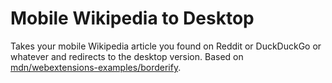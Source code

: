
# Mobile Wikipedia to Desktop

Takes your mobile Wikipedia article you found on Reddit or DuckDuckGo or whatever and redirects to the desktop version. Based on [mdn/webextensions-examples/borderify](https://github.com/mdn/webextensions-examples/tree/master/borderify).
